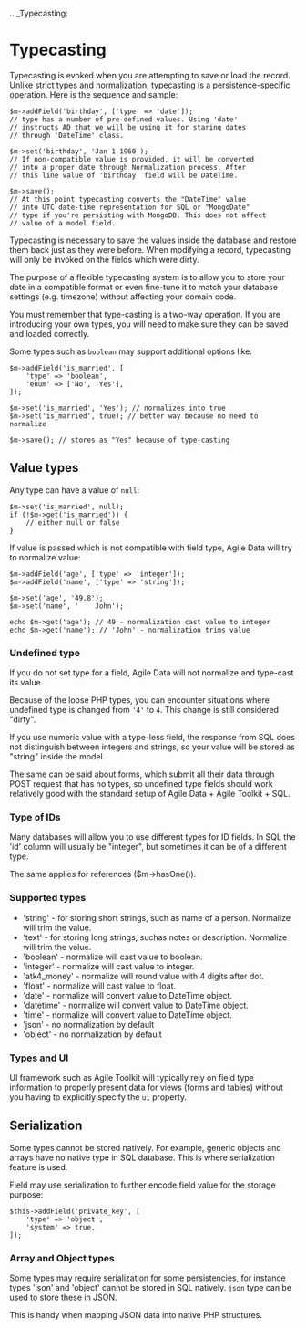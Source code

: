 .. _Typecasting:

# Typecasting

Typecasting is evoked when you are attempting to save or load the record.
Unlike strict types and normalization, typecasting is a persistence-specific
operation. Here is the sequence and sample:

```
$m->addField('birthday', ['type' => 'date']);
// type has a number of pre-defined values. Using 'date'
// instructs AD that we will be using it for staring dates
// through 'DateTime' class.

$m->set('birthday', 'Jan 1 1960');
// If non-compatible value is provided, it will be converted
// into a proper date through Normalization process. After
// this line value of 'birthday' field will be DateTime.

$m->save();
// At this point typecasting converts the "DateTime" value
// into UTC date-time representation for SQL or "MongoDate"
// type if you're persisting with MongoDB. This does not affect
// value of a model field.
```

Typecasting is necessary to save the values inside the database and restore
them back just as they were before. When modifying a record, typecasting will
only be invoked on the fields which were dirty.

The purpose of a flexible typecasting system is to allow you to store your date
in a compatible format or even fine-tune it to match your database settings
(e.g. timezone) without affecting your domain code.

You must remember that type-casting is a two-way operation. If you are
introducing your own types, you will need to make sure they can be saved and
loaded correctly.

Some types such as `boolean` may support additional options like:

```
$m->addField('is_married', [
    'type' => 'boolean',
    'enum' => ['No', 'Yes'],
]);

$m->set('is_married', 'Yes'); // normalizes into true
$m->set('is_married', true); // better way because no need to normalize

$m->save(); // stores as "Yes" because of type-casting
```

## Value types

Any type can have a value of `null`:

```
$m->set('is_married', null);
if (!$m->get('is_married')) {
    // either null or false
}
```

If value is passed which is not compatible with field type, Agile Data will try
to normalize value:

```
$m->addField('age', ['type' => 'integer']);
$m->addField('name', ['type' => 'string']);

$m->set('age', '49.8');
$m->set('name', '    John');

echo $m->get('age'); // 49 - normalization cast value to integer
echo $m->get('name'); // 'John' - normalization trims value
```

### Undefined type

If you do not set type for a field, Agile Data will not normalize and type-cast
its value.

Because of the loose PHP types, you can encounter situations where undefined
type is changed from `'4'` to `4`. This change is still considered "dirty".

If you use numeric value with a type-less field, the response from SQL does
not distinguish between integers and strings, so your value will be stored as
"string" inside the model.

The same can be said about forms, which submit all their data through POST
request that has no types, so undefined type fields should work relatively
good with the standard setup of Agile Data + Agile Toolkit + SQL.

### Type of IDs

Many databases will allow you to use different types for ID fields.
In SQL the 'id' column will usually be "integer", but sometimes it can be of
a different type.

The same applies for references ($m->hasOne()).

### Supported types

- 'string' - for storing short strings, such as name of a person. Normalize will trim the value.
- 'text' - for storing long strings, suchas notes or description. Normalize will trim the value.
- 'boolean' - normalize will cast value to boolean.
- 'integer' - normalize will cast value to integer.
- 'atk4_money' - normalize will round value with 4 digits after dot.
- 'float' - normalize will cast value to float.
- 'date' - normalize will convert value to DateTime object.
- 'datetime' - normalize will convert value to DateTime object.
- 'time' - normalize will convert value to DateTime object.
- 'json' - no normalization by default
- 'object' - no normalization by default

### Types and UI

UI framework such as Agile Toolkit will typically rely on field type information
to properly present data for views (forms and tables) without you having to
explicitly specify the `ui` property.

## Serialization

Some types cannot be stored natively. For example, generic objects and arrays
have no native type in SQL database. This is where serialization feature is used.

Field may use serialization to further encode field value for the storage purpose:

```
$this->addField('private_key', [
    'type' => 'object',
    'system' => true,
]);
```

### Array and Object types

Some types may require serialization for some persistencies, for instance types
'json' and 'object' cannot be stored in SQL natively. `json` type can be used
to store these in JSON.

This is handy when mapping JSON data into native PHP structures.
